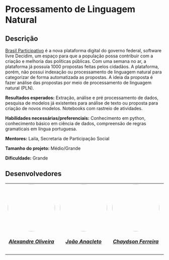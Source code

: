 # Processamento de Linguagem Natural 

## Descrição
[Brasil Participativo](https://brasilparticipativo.presidencia.gov.br/processes/programas/f/2/) é a nova plataforma digital do governo federal, software livre Decidim, um espaço para que a população possa contribuir com a criação e melhoria das políticas públicas. Com uma semana no ar, a plataforma já possuía 1000 propostas feitas pelos cidadãos. A plataforma, porém, não possui indexação ou processamento de linguagem natural para categorizar de forma automatizada as propostas. A ideia da proposta é fazer análise das propostas por meio de processamento de linguagem natural (PLN).



**Resultados esperados:** Extração, análise e pré processamento de dados, pesquisa de modelos já existentes para análise de texto ou proposta para criação de novos modelos. Notebooks com rastreio de atividades.

**Habilidades necessárias/preferenciais:** Conhecimento em python, conhecimento básico em ciência de dados, compreensão de regras gramaticais em língua portuguesa.

**Mentores:** Laila, Secretaria de Participação Social

**Tamanho do projeto:** Médio/Grande

**Dificuldade:** Grande

## Desenvolvedores

<center>
<table style="margin-left: auto; margin-right: auto;">
    <tr>
        <td align="center">
            <a href="https://github.com/LexTOliver">
                <img style="border-radius: 50%;" src="https://avatars.githubusercontent.com/u/27731119?v=4" width="150px;"/>
                <h5 class="text-center">Alexandre Oliveira</h5>
            </a>
        </td>
        <td align="center">
            <a href="https://github.com/jpanacleto2">
                <img style="border-radius: 50%;" src="https://avatars.githubusercontent.com/u/56097889?v=4" width="150px;"/>
                <h5 class="text-center">João Anacleto</h5>
            </a>
        </td>
        <td align="center">
            <a href="https://github.com/chaydson">
                <img style="border-radius: 50%;" src="https://avatars.githubusercontent.com/u/90580219?v=4" width="150px;"/>
                <h5 class="text-center">Chaydson Ferreira</h5>
            </a>
        </td>
        <td align="center">
            <a href="https://github.com/QuinQuad">
                <img style="border-radius: 50%;" src="https://avatars.githubusercontent.com/u/136384280?v=4" width="150px;"/>
                <h5 class="text-center">Leandro Santos</h5>
            </a>
        </td>
        <td align="center">
            <a href="https://github.com/Leanddro13">
                <img style="border-radius: 50%;" src="https://avatars.githubusercontent.com/u/86811628?v=4" width="150px;"/>
                <h5 class="text-center">Leandro Silva</h5>
            </a>
        </td>
</table>
</center>
